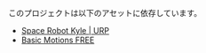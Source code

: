 このプロジェクトは以下のアセットに依存しています。
- [Space Robot Kyle | URP](https://assetstore.unity.com/packages/3d/characters/robots/space-robot-kyle-urp-4696)
- [Basic Motions FREE](https://assetstore.unity.com/packages/3d/animations/basic-motions-free-154271)
